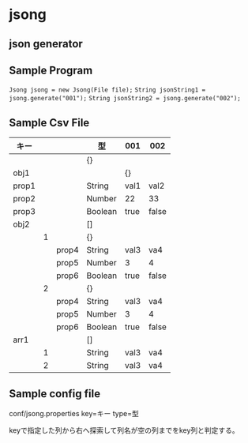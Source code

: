 # jsong
## json generator

## Sample Program
`Jsong jsong = new Jsong(File file);`
`String jsonString1 = jsong.generate("001");`
`String jsonString2 = jsong.generate("002");`

## Sample Csv File

|キー|||型|001|002|
|---|---|---|---|---|---|
||||{}|||
obj1||||{}|||
|prop1|||String|val1|val2|
|prop2|||Number|22|33|
|prop3|||Boolean|true|false|
|obj2|||[]|||
||1||{}|||
|||prop4|String|val3|va4|
|||prop5|Number|3|4|
|||prop6|Boolean|true|false|
||2||{}|||
|||prop4|String|val3|va4|
|||prop5|Number|3|4|
|||prop6|Boolean|true|false|
|arr1|||[]|||
||1||String|val3|va4|
||2||String|val3|va4|


## Sample config file
conf/jsong.properties
key=キー
type=型

keyで指定した列から右へ探索して列名が空の列までをkey列と判定する。

